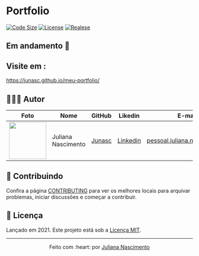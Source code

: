 # Portfolio



[![Code Size][code-size]][code-url]
[![License][MIT-license]][MIT-url]
[![Realese][version]][version-url]

## Em andamento 🔨

## Visite em :

 https://junasc.github.io/meu-portfolio/
<p align="center">
  
</p>

## 👨🏼‍💻 Autor

Foto | Nome | GitHub | Likedin | E-mail
---- | ---- | ------ | ------- | ------
<img src="https://avatars.githubusercontent.com/u/67393173?s=400&u=a5031581a69834b8a34a0246c3ff8174d68964da&v=4" width="100px"> | Juliana Nascimento | [Junasc](https://github.com/Junasc) | [Linkedin](https://www.linkedin.com/in/juliana-nascimento18/) | pessoal.juliana.n@gmail.com

## 🤝 Contribuindo

Confira a página [CONTRIBUTING](.github/CONTRIBUTING-PT-BR.md) para ver os melhores locais para arquivar problemas, iniciar discussões e começar a contribuir.

## 📃 Licença

Lançado em 2021.
Este projeto está sob a [Licença MIT](./LICENSE.md).

---

<p align="center">
    Feito com :heart: por <a href="https://github.com/Junasc">Juliana Nascimento</a>
</p>

<!-- Markdown link & img dfn's -->
[code-size]: https://img.shields.io/github/languages/code-size/gcairesdev/project-template
[code-url]: https://github.com/gcairesdev/project-template

[MIT-license]: https://img.shields.io/github/license/gcairesdev/project-template
[MIT-url]: https://github.com/gcairesdev/project-template/blob/master/LICENSE.md

[version]: https://img.shields.io/github/v/release/gcairesdev/project-template?include_prereleases
[version-url]: https://github.com/gcairesdev/project-template
